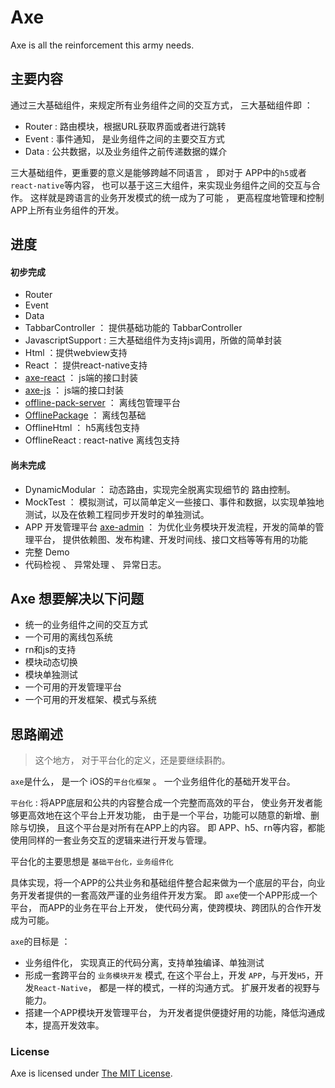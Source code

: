 # Axe

Axe is all the reinforcement this army needs.

## 主要内容

通过三大基础组件，来规定所有业务组件之间的交互方式， 三大基础组件即 ： 

* Router : 路由模块，根据URL获取界面或者进行跳转
* Event : 事件通知， 是业务组件之间的主要交互方式
* Data :  公共数据，以及业务组件之前传递数据的媒介

三大基础组件，更重要的意义是能够跨越不同语言 ， 即对于 APP中的`h5`或者`react-native`等内容， 也可以基于这三大组件，来实现业务组件之间的交互与合作。 这样就是跨语言的业务开发模式的统一成为了可能 ， 更高程度地管理和控制APP上所有业务组件的开发。

## 进度

#### 初步完成

* Router
* Event 
* Data 
* TabbarController ： 提供基础功能的 TabbarController 
* JavascriptSupport : 三大基础组件为支持js调用，所做的简单封装
* Html ：提供webview支持
* React ： 提供react-native支持
* [axe-react](https://github.com/CodingForMoney/axe-react) ： js端的接口封装
* [axe-js](https://github.com/CodingForMoney/axe-js) ：  js端的接口封装
* [offline-pack-server](https://github.com/CodingForMoney/offline-pack-server) ： 离线包管理平台
* [OfflinePackage](https://github.com/CodingForMoney/offline-pack-ios) ： 离线包基础
* OfflineHtml ： h5离线包支持
* OfflineReact : react-native 离线包支持

#### 尚未完成


* DynamicModular ： 动态路由，实现完全脱离实现细节的 路由控制。
* MockTest ： 模拟测试，可以简单定义一些接口、事件和数据，以实现单独地测试，以及在依赖工程同步开发时的单独测试。
* APP 开发管理平台 [axe-admin](https://github.com/CodingForMoney/axe-admin) ： 为优化业务模块开发流程，开发的简单的管理平台， 提供依赖图、发布构建、开发时间线、接口文档等等有用的功能
* 完整 Demo
* 代码检视 、 异常处理 、 异常日志。

## Axe 想要解决以下问题

* 统一的业务组件之间的交互方式
* 一个可用的离线包系统
* rn和js的支持
* 模块动态切换
* 模块单独测试
* 一个可用的开发管理平台
* 一个可用的开发框架、模式与系统

## 思路阐述

> 这个地方， 对于平台化的定义，还是要继续斟酌。

`axe`是什么， 是一个 iOS的`平台化框架` 。 一个业务组件化的基础开发平台。

`平台化` : 将APP底层和公共的内容整合成一个完整而高效的平台， 使业务开发者能够更高效地在这个平台上开发功能， 由于是一个平台，功能可以随意的新增、删除与切换， 且这个平台是对所有在APP上的内容。 即 APP、h5、rn等内容，都能使用同样的一套业务交互的逻辑来进行开发与管理。

平台化的主要思想是 `基础平台化，业务组件化`

具体实现，将一个APP的公共业务和基础组件整合起来做为一个底层的平台，向业务开发者提供的一套高效严谨的业务组件开发方案。 即 `axe`使一个APP形成一个平台， 而APP的业务在平台上开发， 使代码分离，使跨模块、跨团队的合作开发成为可能。

`axe`的目标是 ：

* 业务组件化， 实现真正的代码分离，支持单独编译、单独测试
* 形成一套跨平台的 `业务模块开发` 模式, 在这个平台上，开发 `APP`，与开发`H5`，开发`React-Native`， 都是一样的模式，一样的沟通方式。 扩展开发者的视野与能力。
* 搭建一个APP模块开发管理平台， 为开发者提供便捷好用的功能，降低沟通成本，提高开发效率。

### License

Axe is licensed under [The MIT License](LICENSE).